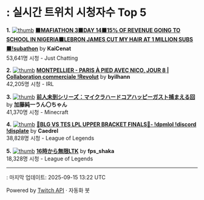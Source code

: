 # : 실시간 트위치 시청자수 Top 5

**1.** [![thumb](https://static-cdn.jtvnw.net/previews-ttv/live_user_kaicenat-320x180.jpg)](https://twitch.tv/KaiCenat)
**[🟧MAFIATHON 3🟧DAY 14🟧15% OF REVENUE GOING TO SCHOOL IN NIGERIA🟧LEBRON JAMES CUT MY HAIR AT 1 MILLION SUBS🟧!subathon](https://twitch.tv/KaiCenat)** by **KaiCenat**<br>53,641명 시청  - Just Chatting

**2.** [![thumb](https://static-cdn.jtvnw.net/previews-ttv/live_user_byilhann-320x180.jpg)](https://twitch.tv/byilhann)
**[MONTPELLIER - PARIS À PIED AVEC NICO, JOUR 8 | Collaboration commerciale !Revolut](https://twitch.tv/byilhann)** by **byilhann**<br>42,205명 시청  - IRL

**3.** [![thumb](https://static-cdn.jtvnw.net/previews-ttv/live_user_kato_junichi0817-320x180.jpg)](https://twitch.tv/加藤純一うん〇ちゃん)
**[前人未到シリーズ：マイクラハードコアハッピーガスト捕まえる回](https://twitch.tv/加藤純一うん〇ちゃん)** by **加藤純一うん〇ちゃん**<br>41,370명 시청  - Minecraft

**4.** [![thumb](https://static-cdn.jtvnw.net/previews-ttv/live_user_caedrel-320x180.jpg)](https://twitch.tv/Caedrel)
**[🔴BLG VS TES LPL UPPER BRACKET FINALS🔴-  !dpmlol !discord !displate](https://twitch.tv/Caedrel)** by **Caedrel**<br>38,828명 시청  - League of Legends

**5.** [![thumb](https://static-cdn.jtvnw.net/previews-ttv/live_user_fps_shaka-320x180.jpg)](https://twitch.tv/fps_shaka)
**[16時から無限LTK](https://twitch.tv/fps_shaka)** by **fps_shaka**<br>18,328명 시청  - League of Legends


---
: 마지막 업데이트: 2025-09-15 13:22 UTC

Powered by [Twitch API](https://dev.twitch.tv/docs/api/reference) · 자동화 봇